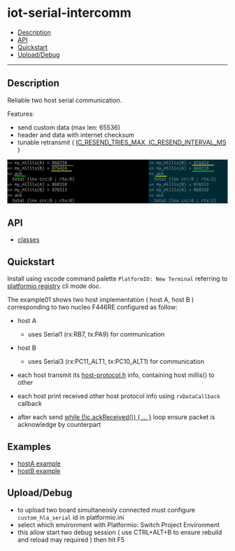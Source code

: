 # iot-serial-intercomm

<!-- TOC -->
* [Description](#description)
* [API](#api)
* [Quickstart](#quickstart)
* [Upload/Debug](#uploaddebug)
<!-- TOCEND -->

<hr/>

## Description

Reliable two host serial communication.

Features:
- send custom data (max len: 65536)
- header and data with internet checksum
- tunable retransmit ( [IC_RESEND_TRIES_MAX, IC_RESEND_INTERVAL_MS](https://github.com/devel0/iot-serial-intercomm/blob/569325662d767cdc149087717fe11196ebdc3700/include/intercomm.h#L42) )

![](data/shot.png)

## API

- [classes](data/api/index_classes.md)

## Quickstart

Install using vscode command palette `PlatformIO: New Terminal` referring to [platformio registry](https://registry.platformio.org/libraries/devel0/iot-serial-intercomm/installation) cli mode doc.

The example01 shows two host implementation ( host A, host B ) corresponding to two nucleo F446RE configured as follow:

- host A
    - uses Serial1 (rx:RB7, tx:PA9) for communication
- host B
    - uses Serial3 (rx:PC11_ALT1, tx:PC10_ALT1) for communication

- each host transmit its [host-protocol.h](https://github.com/devel0/iot-serial-intercomm/blob/569325662d767cdc149087717fe11196ebdc3700/examples/example01/host-protocol.h#L8) info, containing host millis() to other
- each host print received other host protocol info using `rxDataCallback` callback
- after each send [while (!ic.ackReceived()) { ... }](https://github.com/devel0/iot-serial-intercomm/blob/569325662d767cdc149087717fe11196ebdc3700/examples/example01/host-A.cpp#L41) loop ensure packet is acknowledge by counterpart

## Examples

- [hostA example](https://github.com/devel0/iot-serial-intercomm/blob/569325662d767cdc149087717fe11196ebdc3700/examples/example01/host-A.cpp#L19)
- [hostB example](https://github.com/devel0/iot-serial-intercomm/blob/569325662d767cdc149087717fe11196ebdc3700/examples/example01/host-B.cpp#L19)

## Upload/Debug

- to upload two board simultaneosly connected must configure `custom_hla_serial` id in platformio.ini
- select which environment with Platformio: Switch Project Environment
- this allow start two debug session ( use CTRL+ALT+B to ensure rebuild and reload may required ) then hit F5
